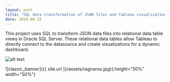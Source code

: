 ```yaml
---
layout: post
title: "SQL data transformation of JSON files and Tableau visualizations (SQL, Tableau)"
date: 2019-08-15
---
```

This project uses SQL to transform JSON data files into relational data table views in Oracle SQL Server. These relational data tables allow Tableau to directly connect to the datasource and create visualizations for a dynamic dashboard.

![alt text](https://placekitten.com/300/300 "Text Title")

![classic_banner]({{ site.url }}/assets/ragnaros.jpg){:height="50%" width="50%"}

<!---->
